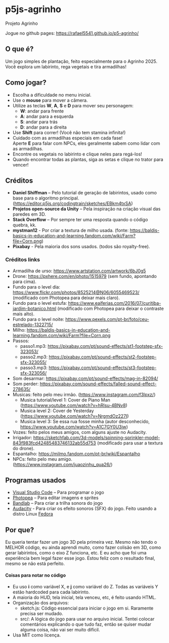 # p5js-agrinho
Projeto Agrinho

Jogue no github pages: https://rafael5541.github.io/p5-agrinho/

## O que é?
Um jogo simples de plantação, feito especialmente para o Agrinho 2025.  
Você explora um labirinto, rega vegetais e tira armadilhas!

## Como jogar?

- Escolha a dificuldade no menu inicial.
- Use o **mouse** para mover a câmera.
- Utilize as teclas **W**, **A**, **S** e **D** para mover seu personagem:
  - **W**: andar para frente
  - **A**: andar para a esquerda
  - **S**: andar para trás
  - **D**: andar para a direita
- Use **Shift** para correr! (Você não tem stamina infinita!)
- Cuidado com as armadilhas especiais em cada fase!  
  Aperte **E** para falar com NPCs, eles geralmente sabem como lidar com as armadilhas.
- Encontre os vegetais no labirinto e clique neles para regá-los!
- Quando encontrar todas as plantas, siga as setas e clique no trator para vencer!

## Créditos

- **Daniel Shiffman** – Pelo tutorial de geração de labirintos, usado como base para o algoritmo principal.  
  (https://editor.p5js.org/codingtrain/sketches/EBkm4txSA)
- **Projetos open-source da Unity** – Pela inspiração na criação visual das paredes em 3D.
- **Stack Overflow** – Por sempre ter uma resposta quando o código quebra, kk.
- **mystman12** - Por criar a textura de milho usada. (fonte: https://baldis-basics-in-education-and-learning.fandom.com/wiki/Farm?file=Corn.png)
- **Pixabay** - Pela maioria dos sons usados. (todos são royalty-free).

### Créditos links
- Armadilha de urso: https://www.artstation.com/artwork/6bJ0g5
- Drone: https://pxhere.com/en/photo/1515979 (sem fundo, apontando para cima).
- Fundo para o level dia: https://www.flickr.com/photos/8525214@N06/6055469523/ (modificado com Photopea para deixar mais claro).
- Fundo para o level estufa: https://www.eaiferias.com/2016/07/curitiba-jardim-botanico.html (modificado com Photopea para deixar o contraste mais alto).
- Fundo para o level noite: https://www.pexels.com/pt-br/foto/ceu-estrelado-1322715/
- Milho: https://baldis-basics-in-education-and-learning.fandom.com/wiki/Farm?file=Corn.png
- Passos:
  - passo1.mp3: https://pixabay.com/pt/sound-effects/st1-footstep-sfx-323053/
  - passo2.mp3: https://pixabay.com/pt/sound-effects/st2-footstep-sfx-323055/
  - passo3.mp3: https://pixabay.com/pt/sound-effects/st3-footstep-sfx-323056/
- Som desarmar: https://pixabay.com/pt/sound-effects/mag-in-82094/
- Som perder: https://pixabay.com/sound-effects/falled-sound-effect-278635/
- Musicas: feito pelo meu irmão. (https://www.instagram.com/f3lpxz/)
  - Musica tutorial/level 1: Cover de Piano Man (https://www.youtube.com/watch?v=hRlsu-4BNv8)
  - Musica level 2: Cover de Yesterday (https://www.youtube.com/watch?v=NrgmdOz227I)
  - Musica level 3: Se essa rua fosse minha (autor desconhecido, https://www.youtube.com/watch?v=A1C7GY0U3iw)
- Vozes: feito pelos meus amigos, com alguns ajuste no Audacity.
- Irrigador: https://sketchfab.com/3d-models/spinning-sprinkler-model-843f983fcd42485483746132ab55d753 (modificado para usar a textura do drone).
- Espantalho: https://milmo.fandom.com/pt-br/wiki/Espantalho
- NPCs: feito pelo meu amigo. (https://www.instagram.com/juaozinhu_qua26/)

## Programas usados

- [Visual Studio Code](https://code.visualstudio.com/) – Para programar o jogo
- [Photopea](https://photopea.com/) – Para editar imagens e sprites
- [Bandlab](https://bandlab.com/) – Para criar a trilha sonora do jogo
- [Audacity](https://github.com/audacity/audacity) - Para criar os efeito sonoros (SFX) do jogo.
Feito usando a distro Linux [Fedora](https://fedoraproject.org/)

## Por que?
Eu queria tentar fazer um jogo 3D pela primeira vez. Mesmo não tendo o MELHOR código, eu ainda aprendi muito, como fazer colisão em 3D, como gerar labirintos, como o eixo Z funciona, etc. E eu acho que foi uma experiência bem legal fazer esse jogo. Estou feliz com o resultado final, mesmo se não está perfeito.

#### Coisas para notar no código
- Eu uso **i** como variável X, e **j** como variável do Z. Todas as variáveis Y estão hardcoded para cada labirinto.
- A maioria do HUD, tela inicial, tela venceu, etc, é feito usando HTML.
- Organização dos arquivos:
  - sketch.js: Código essencial para iniciar o jogo em si. Raramente precisa ser mudado.
  - src/: A lógica do jogo para usar no arquivo inicial. Tentei colocar comentários explicando o que tudo faz, então se quiser mudar alguma coisa, não vai ser muito difícil.
- Usa MIT como licença.

